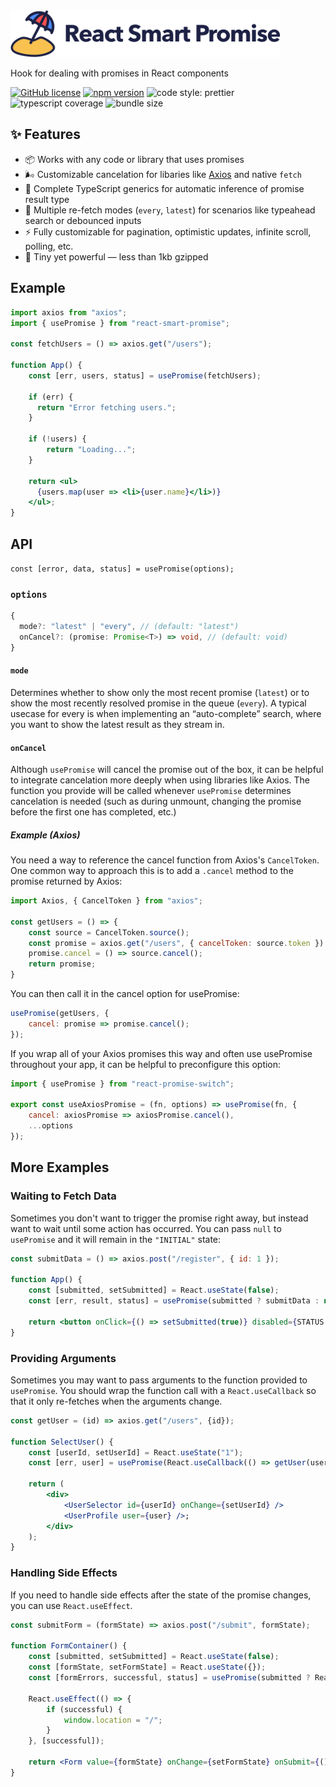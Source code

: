<img src='https://github.com/erictooth/react-smart-promise/raw/master/media/react-smart-promise.png' height='75' width='431' alt='React Smart Promise' />

Hook for dealing with promises in React components

[![GitHub license](https://img.shields.io/badge/license-MIT-blue.svg?style=flat-square)](https://github.com/erictooth/react-smart-promise/blob/master/LICENSE) [![npm version](https://img.shields.io/npm/v/react-smart-promise.svg?style=flat-square)](https://www.npmjs.com/package/react-smart-promise) ![code style: prettier](https://img.shields.io/badge/code_style-prettier-ff69b4.svg?style=flat-square) ![typescript coverage](https://img.shields.io/badge/typescript%20coverage-100%25-brightgreen) ![bundle size](https://badgen.net/bundlephobia/minzip/react-smart-promise@latest)


## ✨ Features
- 📦 Works with any code or library that uses promises
- 🌬 Customizable cancelation for libaries like [Axios](https://github.com/axios/axios#cancellation) and native `fetch`
- 🎯 Complete TypeScript generics for automatic inference of promise result type
- 🔄 Multiple re-fetch modes (`every`, `latest`) for scenarios like typeahead search or debounced inputs
- ⚡️ Fully customizable for pagination, optimistic updates, infinite scroll, polling, etc.
- 🐜 Tiny yet powerful — less than 1kb gzipped

## Example
```jsx
import axios from "axios";
import { usePromise } from "react-smart-promise";

const fetchUsers = () => axios.get("/users");

function App() {
    const [err, users, status] = usePromise(fetchUsers);

    if (err) {
      return "Error fetching users.";
    }
    
    if (!users) {
        return "Loading...";
    }

    return <ul>
      {users.map(user => <li>{user.name}</li>)}
    </ul>;
}
```

## API
`const [error, data, status] = usePromise(options);`

### `options`
```ts
{
  mode?: "latest" | "every", // (default: "latest")
  onCancel?: (promise: Promise<T>) => void, // (default: void)
}
```

#### `mode`
Determines whether to show only the most recent promise (`latest`) or to show the most recently resolved promise in the queue (`every`). A typical usecase for every is when implementing an “auto-complete” search, where you want to show the latest result as they stream in.

#### `onCancel`
Although `usePromise` will cancel the promise out of the box, it can be helpful to integrate cancelation more deeply when using libraries like Axios. The function you provide will be called whenever `usePromise` determines cancelation is needed (such as during unmount, changing the promise before the first one has completed, etc.)

##### Example (Axios)
You need a way to reference the cancel function from Axios's `CancelToken`. One common way to approach this is to add a `.cancel` method to the promise returned by Axios:

```js
import Axios, { CancelToken } from "axios";

const getUsers = () => {
    const source = CancelToken.source();
    const promise = axios.get("/users", { cancelToken: source.token }).then(res => res.data);
    promise.cancel = () => source.cancel();
    return promise;
}
```
You can then call it in the cancel option for usePromise:

```js
usePromise(getUsers, {
    cancel: promise => promise.cancel();
});
```

If you wrap all of your Axios promises this way and often use usePromise throughout your app, it can be helpful to preconfigure this option:

```js
import { usePromise } from "react-promise-switch";

export const useAxiosPromise = (fn, options) => usePromise(fn, { 
    cancel: axiosPromise => axiosPromise.cancel(), 
    ...options 
});
```

## More Examples

### Waiting to Fetch Data

Sometimes you don't want to trigger the promise right away, but instead want to wait until some action has occurred. You can pass `null` to `usePromise` and it will remain in the `"INITIAL"` state:

```jsx
const submitData = () => axios.post("/register", { id: 1 });

function App() {
    const [submitted, setSubmitted] = React.useState(false);
    const [err, result, status] = usePromise(submitted ? submitData : null);

    return <button onClick={() => setSubmitted(true)} disabled={STATUS === "PENDING"}>Submit</button>;
}
```

### Providing Arguments

Sometimes you may want to pass arguments to the function provided to `usePromise`. You should wrap the function call with a `React.useCallback` so that it only re-fetches when the arguments change.

```jsx
const getUser = (id) => axios.get("/users", {id});

function SelectUser() {
    const [userId, setUserId] = React.useState("1");
    const [err, user] = usePromise(React.useCallback(() => getUser(userId), [userId]))
    
    return (
        <div>
            <UserSelector id={userId} onChange={setUserId} />
            <UserProfile user={user} />;
        </div>
    );
}
```

### Handling Side Effects

If you need to handle side effects after the state of the promise changes, you can use `React.useEffect`.

```jsx
const submitForm = (formState) => axios.post("/submit", formState);

function FormContainer() {
    const [submitted, setSubmitted] = React.useState(false);
    const [formState, setFormState] = React.useState({});
    const [formErrors, successful, status] = usePromise(submitted ? React.useCallback(() => submitForm(formState), [formState]) : null);
    
    React.useEffect(() => {
        if (successful) {
            window.location = "/";
        }
    }, [successful]);
    
    return <Form value={formState} onChange={setFormState} onSubmit={() => setSubmitted(true)} errors={formErrors} />
}
```
